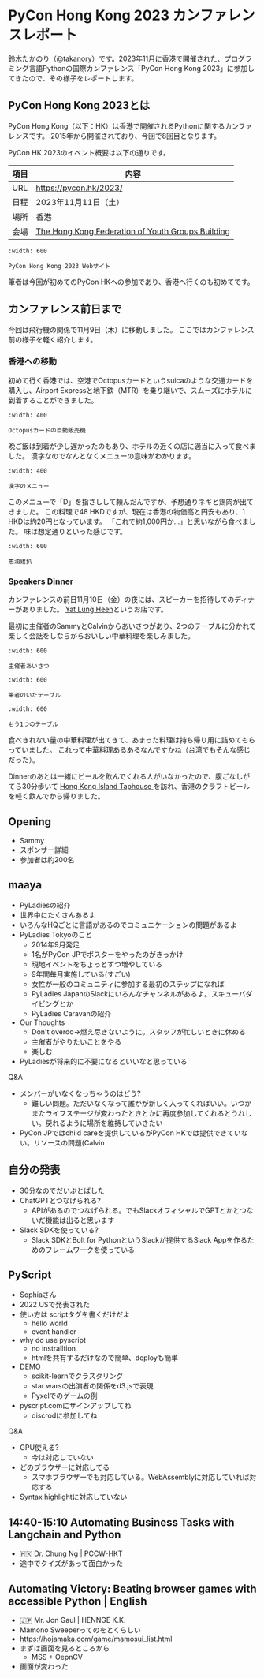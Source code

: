 # PyCon Hong Kong 2023 カンファレンスレポート

鈴木たかのり（[@takanory](https://twitter.com/takanory)）です。2023年11月に香港で開催された、プログラミング言語Pythonの国際カンファレンス「PyCon Hong Kong 2023」に参加してきたので、その様子をレポートします。

## PyCon Hong Kong 2023とは

PyCon Hong Kong（以下：HK）は香港で開催されるPythonに関するカンファレンスです。
2015年から開催されており、今回で8回目となります。

PyCon HK 2023のイベント概要は以下の通りです。

|項目|内容|
|--|--|
|URL|<https://pycon.hk/2023/>|
|日程|2023年11月11日（土）|
|場所|香港|
|会場|[The Hong Kong Federation of Youth Groups Building](https://hkfyg.org.hk/en/venue-booking/)|

```{figure} images/pyconhk.png
:width: 600

PyCon Hong Kong 2023 Webサイト
```

筆者は今回が初めてのPyCon HKへの参加であり、香港へ行くのも初めてです。

## カンファレンス前日まで

今回は飛行機の関係で11月9日（木）に移動しました。
ここではカンファレンス前の様子を軽く紹介します。

### 香港への移動

初めて行く香港では、空港でOctopusカードというsuicaのような交通カードを購入し、Airport Expressと地下鉄（MTR）を乗り継いで、スムーズにホテルに到着することができました。

```{figure} images/octopus.jpg
:width: 400

Octopusカードの自動販売機
```

晩ご飯は到着が少し遅かったのもあり、ホテルの近くの店に適当に入って食べました。
漢字なのでなんとなくメニューの意味がわかります。

```{figure} images/kanji-menu.jpg
:width: 400

漢字のメニュー
```

このメニューで「D」を指さしして頼んだんですが、予想通りネギと鶏肉が出てきました。
この料理で48 HKDですが、現在は香港の物価高と円安もあり、1 HKDは約20円となっています。
「これで約1,000円か...」と思いながら食べました。
味は想定通りといった感じです。

```{figure} images/negi-tori.jpg
:width: 600

蔥油雞扒
```

### Speakers Dinner

カンファレンスの前日11月10日（金）の夜には、スピーカーを招待してのディナーがありました。
[Yat Lung Heen](https://www.facebook.com/YATLUNGHEEN/)というお店です。

最初に主催者のSammyとCalvinからあいさつがあり、2つのテーブルに分かれて楽しく会話をしならがらおいしい中華料理を楽しみました。

```{figure} images/speakers-dinner.jpg
:width: 600

主催者あいさつ
```

```{figure} images/dinner1.jpg
:width: 600

筆者のいたテーブル
```

```{figure} images/dinner2.jpg
:width: 600

もう1つのテーブル
```

食べきれない量の中華料理が出てきて、あまった料理は持ち帰り用に詰めてもらっていました。
これって中華料理あるあるなんですかね（台湾でもそんな感じだった）。

Dinnerのあとは一緒にビールを飲んでくれる人がいなかったので、腹ごなしがてら30分歩いて
[Hong Kong Island Taphouse ](https://www.facebook.com/HKIslandTaphouse/)を訪れ、香港のクラフトビールを軽く飲んでから帰りました。

## Opening

* Sammy
* スポンサー詳細
* 参加者は約200名

## maaya

* PyLadiesの紹介
* 世界中にたくさんあるよ
* いろんなHQごとに言語があるのでコミュニケーションの問題があるよ
* PyLadies Tokyoのこと
  * 2014年9月発足
  * 1名がPyCon JPでポスターをやったのがきっかけ
  * 現地イベントをちょっとずつ増やしている
  * 9年間毎月実施している(すごい)
  * 女性が一般のコミュニティに参加する最初のステップになれば
  * PyLadies JapanのSlackにいろんなチャンネルがあるよ。スキューバダイビングとか
  * PyLadies Caravanの紹介
* Our Thoughts
  * Don't overdo→燃え尽きないように。スタッフが忙しいときに休める
  * 主催者がやりたいことをやる
  * 楽しむ
* PyLadiesが将来的に不要になるといいなと思っている

Q&A

* メンバーがいなくなっちゃうのはどう?
  * 難しい問題。ただいなくなって誰かが新しく入ってくればいい。いつかまたライフステージが変わったときとかに再度参加してくれるとうれしい。戻れるように場所を維持していきたい
* PyCon JPではchild careを提供しているがPyCon HKでは提供できていない。リソースの問題(Calvin

## 自分の発表

* 30分なのでだいぶとばした
* ChatGPTとつなげられる?
  * APIがあるのでつなげられる。でもSlackオフィシャルでGPTとかとつないだ機能は出ると思います
* Slack SDKを使っている?
  * Slack SDKとBolt for PythonというSlackが提供するSlack Appを作るためのフレームワークを使っている

## PyScript

* Sophiaさん
* 2022 USで発表された
* 使い方は scriptタグを書くだけだよ
  * hello world
  * event handler
* why do use pyscript
  * no instralltion
  * htmlを共有するだけなので簡単、deployも簡単
* DEMO
  * scikit-learnでクラスタリング
  * star warsの出演者の関係をd3.jsで表現
  * Pyxelでのゲームの例
* pyscript.comにサインアップしてね
  * discrodに参加してね
  
Q&A

* GPU使える?
  * 今は対応していない
* どのブラウザーに対応してる
  * スマホブラウザーでも対応している。WebAssemblyに対応していれば対応する
* Syntax highlightに対応していない

## 14:40-15:10	Automating Business Tasks with Langchain and Python

* 🇭🇰 Dr. Chung Ng | PCCW-HKT
* 途中でクイズがあって面白かった

## Automating Victory: Beating browser games with accessible Python | English

* 🇯🇵 Mr. Jon Gaul | HENNGE K.K.
* Mamono Sweeperってのをとくらしい
* https://hojamaka.com/game/mamosui_list.html
* まずは画面を見るところから
  * MSS + OepnCV
* 画面が変わった
